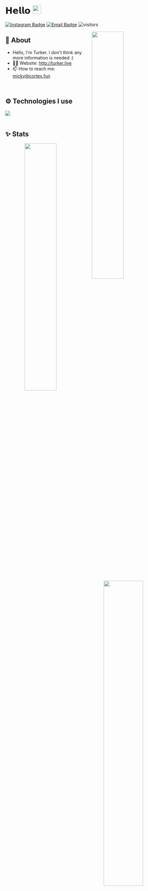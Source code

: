 # 𝗛𝗲𝗹𝗹𝗼 <img src="https://user-images.githubusercontent.com/5679180/79618120-0daffb80-80be-11ea-819e-d2b0fa904d07.gif" width="27"> 

[![Instagram Badge](https://img.shields.io/badge/-Instagram-5851DB?style=flat-square&labelColor=5851DB&logo=instagram&logoColor=white&link=https://instagram.com/turkerqwe)](https://instagram.com/this.clqu)
[![Email Badge](https://img.shields.io/badge/-Email-c14438?style=flat-square&logo=Gmail&logoColor=white&link=mailto:me@clqu.live)](mailto:me@turker.live)
![visitors](https://visitor-badge.laobi.icu/badge?page_id=mickyws)

<img width="45%" align="right" src="https://github-readme-streak-stats.herokuapp.com/?user=mickyws&theme=black-ice&hide_border=true&stroke=0000&background=0D1117">

<div align="left" width="100%">
   
## 🧐 About

- Hello, I'm Turker. I don't think any more information is needed :)
- 👨‍💻 Website: http://turker.live
- 📫 How to reach me: micky@cortex.fun
  
<br />
   
## ⚙️ Technologies I use
   
<img src="https://skillicons.dev/icons?i=nextjs,html,css,javascript,typescript,tailwindcss,mongodb,heroku,github,bootstrap,git,mysql,nodejs,react,express" />
</div>

<br />

## ✨ Stats

<div align="center" width="100%">
   <img align="left" width="45%" src="https://github-readme-stats.vercel.app/api?username=mickyws&show_icons=true&count_private=true&theme=react&hide_border=true&bg_color=0D1117">
   <img align="right" width="50%" src="https://activity-graph.herokuapp.com/graph?username=mickyws&bg_color=0D1117&color=5BCDEC&line=5BCDEC&point=FFFFFF&hide_border=true"></div>
</div>

<br />
<br />
